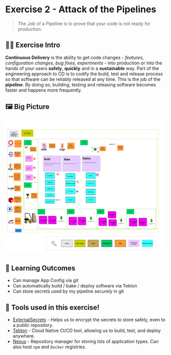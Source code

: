 # Exercise 2 - Attack of the Pipelines

> The Job of a Pipeline is to prove that your code is not ready for production.

## 👨‍🍳 Exercise Intro

**Continuous Delivery** is the ability to get code changes - *features*, *configuration changes*, *bug fixes*, *experiments* - into production or into the hands of your users **safely**, **quickly** and in a **sustainable** way. Part of the engineering approach to CD is to codify the build, test and release process so that software can be reliably released at any time. This is the job of the **pipeline**. By doing so, building, testing and releasing software becomes faster and happens more frequently.

## 🖼️ Big Picture

![big-picture-first-pipeline](images/big-picture-first-pipeline2.png)
## 🔮 Learning Outcomes

- Can manage App Config via git
- Can automatically build / bake / deploy software via Tekton
- Can store secrets used by my pipeline securely in git

## 🔨 Tools used in this exercise!

* <span style="color:blue;">[ExternalSecrets](https://external-secrets.io/v0.6.0-rc1/api/externalsecret/)</span> - Helps us to encrypt the secrets to store safely, even to a public repository.
* <span style="color:blue;">[Tekton](https://tekton.dev/)</span> -  Cloud Native CI/CD tool, allowing us to build, test, and deploy anywhere.
* <span style="color:blue;">[Nexus](https://www.sonatype.com/nexus-repository-sonatype)</span> - Repository manager for storing lots of application types. Can also host `npm` and `Docker` registries.

